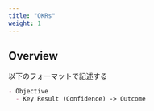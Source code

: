 ```yaml
---
title: "OKRs"
weight: 1
---
```


## Overview

以下のフォーマットで記述する

```markdown
- Objective
  - Key Result (Confidence) -> Outcome
```
